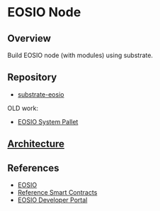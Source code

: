 # EOSIO Node

## Overview

Build EOSIO node (with modules) using substrate.

## Repository

- [substrate-eosio](https://github.com/abhi3700/substrate-eosio)

OLD work:

- [EOSIO System Pallet](https://github.com/abhi3700/substrate-playground/blob/main/pallets/eosio_system)

## [Architecture](../img/node-dpos.drawio)

## References

- [EOSIO](https://eos.io/)
- [Reference Smart Contracts](https://eos.io/for-developers/build/reference-smart-contracts/)
- [EOSIO Developer Portal](https://developers.eos.io/)
